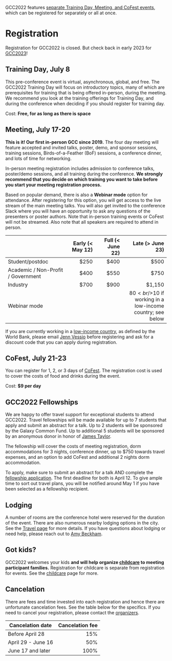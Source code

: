 <slot name="/events/gcc2022/header" />

GCC2022 features [separate Training Day, Meeting, and CoFest
events](/events/gcc2022/schedule/), which can be registered for separately or
all at once.

# Registration

Registration for GCC2022 is closed. But check back in early 2023 for
[GCC2023](/events/gcc2023/)!

## Training Day, July 8

This pre-conference event is virtual, asynchronous, global, and free.  The
GCC2022 Training Day will focus on introductory topics, many of which are
prerequisites for training that is being offered in-person, during the meeting.
We recommend you look at the training offerings for Training Day, and during the
conference when deciding if you should register for training day.

Cost: **Free, for as long as there is space**

## Meeting, July 17-20

**This is it! Our first in-person GCC since 2019.** The four day meeting will
feature accepted and invited talks, poster, demo, and sponsor sessions, training
sessions, Birds-of-a-Feather (BoF) sessions, a conference dinner, and lots of
time for networking.

In-person meeting registration includes admission to conference talks,
poster/demo sessions, and all training during the conference.  **We strongly
recommend that you decide on which training you want to take before you start
your meeting registration process.**

Based on popular demand, there is also a **Webinar mode** option for attendance.
After registering for this option, you will get access to the live stream of the
main meeting talks. You will also get invited to the conference Slack where you
will have an opportunity to ask any questions of the presenters or poster
authors. Note that in-person training events or CoFest will not be streamed.
Also note that all speakers are required to attend in person.

| | Early (< May 12) | Full (< June 22) | Late (> June 23) |
| --- | ---: | ---: | ---: |
| Student/postdoc     | $250 | $400 | $500 |
| Academic / Non-Profit / Government | $400 | $550 | $750 |
| Industry            | $700 | $900 | $1,150 |
| Webinar mode        | | | $80 <br/>$10 if working in a<br/>low-income country; see below|

If you are currently working in a [low-income
country](https://drive.google.com/file/d/1PW11lByYd61cIT7wPnGmTQpd9kM79EXX/view?usp=sharing),
as defined by the World Bank, please email [Jenn
Vessio](mailto:jvessio1@jhu.edu) before registering and ask for a discount code
that you can apply during registration.

## CoFest, July 21-23

You can register for 1, 2, or 3 days of [CoFest](/events/gcc2022/cofest/). The
registration cost is used to cover the costs of food and drinks during the
event.

Cost: **$9 per day**

## GCC2022 Fellowships

We are happy to offer travel support for exceptional students to attend GCC2022.
Travel fellowships will be made available for up to 7 students that apply and
submit an abstract for a talk. Up to 2 students will be sponsored by the Galaxy
Common Fund. Up to additional 5 students will be sponsored by an anonymous donor
in honor of [James Taylor](https://galaxyproject.org/jxtx/).

The fellowship will cover the costs of meeting registration, dorm accommodations
for 3 nights, conference dinner, up to $750 towards travel expenses, and an
option to add CoFest and additional 2 nights dorm accommodation.

To apply, make sure to submit an abstract for a talk AND complete the
[fellowship
application](https://docs.google.com/forms/d/e/1FAIpQLSczHcK-wlYix-4WqncqW9Lb7EVtIEiev5jkTPrA5G6-JIe_-g/viewform).
The first deadline for both is April 12. To give ample time to sort out travel
plans, you will be notified around May 1 if you have been selected as a
fellowship recipient.

## Lodging

A number of rooms are the conference hotel were reserved for the duration of the
event. There are also numerous nearby lodging options in the city. See the
[Travel page](/events/gcc2022/travel/) for more details. If you have questions
about lodging or need help, please reach out to [Amy
Beckham](mailto:amy@sapphyregroup.com).

## Got kids?

GCC2022 welcomes your kids **and will help organize
[childcare](/events/gcc2022/childcare/) to meeting participant families.**
Registration for childcare is separate from registration for events.  See the
[childcare](/events/gcc2022/childcare/) page for more.

## Cancelation

There are fees and time invested into each registration and hence there are
unfortunate cancelation fees. See the table below for the specifics. If you need
to cancel your registration, please contact the
[organizers](/events/gcc2022/organizers/).

| Cancelation date         | Cancelation fee |
| ------------------------ | --------------: |
| Before April 28          | 15%             |
| April 29 - June 16       | 50%             |
| June 17 and later        | 100%            |
